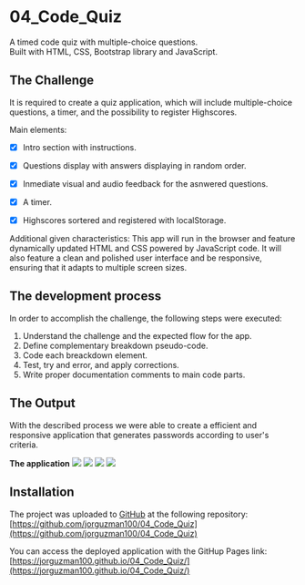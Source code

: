 # 04_Code_Quiz
A timed code quiz with multiple-choice questions. \
Built with HTML, CSS, Bootstrap library and JavaScript.

## The Challenge

It is required to create a quiz application, which will include multiple-choice questions, a timer, and the possibility to register Highscores.

Main elements:
- [x] Intro section with instructions.
- [x] Questions display with answers displaying in random order.
- [x] Inmediate visual and audio feedback for the asnwered questions.
- [x] A timer.
- [x] Highscores sortered and registered with localStorage.


Additional given characteristics:
This app will run in the browser and feature dynamically updated HTML and CSS powered by JavaScript code. It will also feature a clean and polished user interface and be responsive, ensuring that it adapts to multiple screen sizes.


## The  development process

In order to accomplish the challenge, the following steps were executed:
1. Understand the challenge and the expected flow for the app.
2. Define complementary breakdown pseudo-code.
3. Code each breackdown element.
4. Test, try and error, and apply corrections.
5. Write proper documentation comments to main code parts.

## The Output

With the described process we were able to create a efficient and responsive application that generates passwords according to user's criteria.

__The application__
![](./Assets/screen_shot1.png) 
![](./Assets/screen_shot2.png)
![](./Assets/screen_shot3.png)
![](./Assets/screen_shot4.png)


## Installation

The project was uploaded to [GitHub](https://github.com/) at the following repository:
[https://github.com/jorguzman100/04_Code_Quiz](https://github.com/jorguzman100/04_Code_Quiz)

You can access the deployed application with the GitHup Pages link:
[https://jorguzman100.github.io/04_Code_Quiz/](https://jorguzman100.github.io/04_Code_Quiz/)
